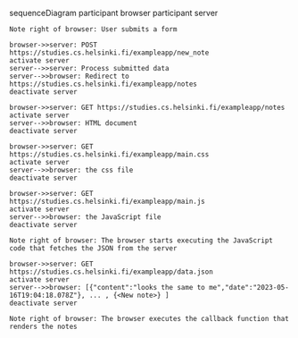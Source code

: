 sequenceDiagram
    participant browser
    participant server

    
    Note right of browser: User submits a form
    
    browser->>server: POST https://studies.cs.helsinki.fi/exampleapp/new_note
    activate server
    server-->>server: Process submitted data
    server-->>browser: Redirect to https://studies.cs.helsinki.fi/exampleapp/notes
    deactivate server
    
    browser->>server: GET https://studies.cs.helsinki.fi/exampleapp/notes
    activate server
    server-->>browser: HTML document
    deactivate server
    
    browser->>server: GET https://studies.cs.helsinki.fi/exampleapp/main.css	
    activate server
    server-->>browser: the css file
    deactivate server
    
    browser->>server: GET https://studies.cs.helsinki.fi/exampleapp/main.js
    activate server
    server-->>browser: the JavaScript file
    deactivate server
    
    Note right of browser: The browser starts executing the JavaScript code that fetches the JSON from the server
    
    browser->>server: GET https://studies.cs.helsinki.fi/exampleapp/data.json
    activate server
    server-->>browser: [{"content":"looks the same to me","date":"2023-05-16T19:04:18.078Z"}, ... , {<New note>} ]
    deactivate server

    Note right of browser: The browser executes the callback function that renders the notes 

